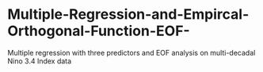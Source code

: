 # Multiple-Regression-and-Empircal-Orthogonal-Function-EOF-
Multiple regression with three predictors and EOF analysis on multi-decadal Nino 3.4 Index data 
